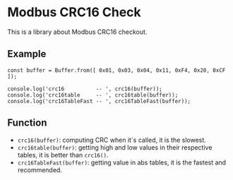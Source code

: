 # Modbus CRC16 Check

This is a library about Modbus CRC16 checkout.

## Example

```
const buffer = Buffer.from([ 0x01, 0x03, 0x04, 0x11, 0xF4, 0x20, 0xCF ]);

console.log('crc16          -- ', crc16(buffer));
console.log('crc16table     -- ', crc16table(buffer));
console.log('crc16TableFast -- ', crc16TableFast(buffer));
```

## Function

* `crc16(buffer)`: computing CRC when it`s called, it is the slowest.
* `crc16table(buffer)`: getting high and low values in their respective tables, it is better than `crc16()`.
* `crc16TableFast(buffer)`: getting value in abs tables, it is the fastest and recommended.

